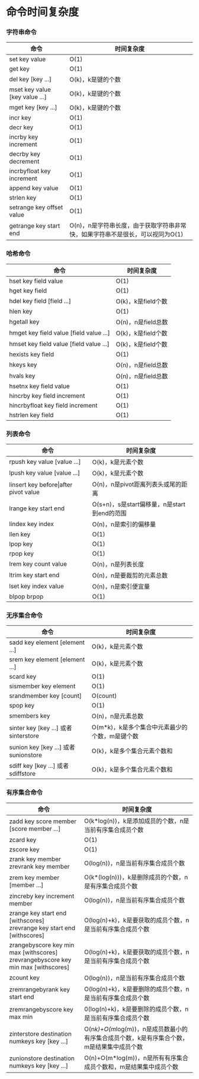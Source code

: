 # 命令时间复杂度

<div id="string"></div>

###  字符串命令

| 命令 | 时间复杂度 |
| --- | --- |
| set key value | O(1) |
| get key | O(1) |
| del key [key ...] | O(k)，k是键的个数 |
| mset key value [key value ...] | O(k)，k是键的个数 |
| mget key [key ...] | O(k)，k是键的个数 |
| incr key | O(1) |
| decr key | O(1) |
| incrby key increment | O(1) |
| decrby key decrement | O(1) |
| incrbyfloat key increment | O(1) |
| append key value | O(1) |
| strlen key | O(1) |
| setrange key offset value | O(1) |
| getrange key start end | O(n)，n是字符串长度，由于获取字符串非常快，如果字符串不是很长，可以视同为O(1) |


<div id="hash"></div>

### 哈希命令

| 命令 | 时间复杂度 |
| --- | --- |
| hset key field value | O(1) |
| hget key field | O(1) |
| hdel key field [field ...] | O(k)，k是field个数 |
| hlen key | O(1) |
| hgetall key | O(n)，n是field总数 |
| hmget key field value [field value ...] | O(k)，k是field个数 |
| hmset key field value [field value ...] | O(k)，k是field个数 |
| hexists key field | O(1) |
| hkeys key | O(n)，n是field总数 |
| hvals key | O(n)，n是field总数 |
| hsetnx key field value | O(1) |
| hincrby key field increment | O(1) |
| hincrbyfloat key field increment | O(1) |
| hstrlen key field | O(1) |


<div id="list"></div>

### 列表命令

| 命令 | 时间复杂度 |
| --- | --- |
| rpush key value [value ...] | O(k)，k是元素个数 |
| lpush key value [value ...] | O(k)，k是元素个数 |
| linsert key before&#124;after pivot value | O(n)，n是pivot距离列表头或尾的距离 |
| lrange key start end | O(s+n)，s是start偏移量，n是start到end的范围 |
| lindex key index | O(n)，n是索引的偏移量 |
| llen key | O(1) |
| lpop key | O(1) |
| rpop key | O(1) |
| lrem key count value | O(n)，n是列表长度 |
| ltrim key start end | O(n)，n是要裁剪的元素总数 |
| lset key index value | O(n)，n是索引便宜量 |
| blpop brpop | O(1) |


<div id="unorderedSet"></div>

### 无序集合命令

| 命令 | 时间复杂度 |
| --- | --- |
| sadd key element [element ...] | O(k)，k是元素个数 |
| srem key element [element ...] | O(k)，k是元素个数 |
| scard key | O(1) |
| sismember key element | O(1) |
| srandmember key [count] | O(count) |
| spop key | O(1) |
| smembers key | O(n)，n是元素总数 |
| sinter key [key ...] 或者 sinterstore | O(m*k)，k是多个集合中元素最少的个数，m是键个数 |
| sunion key [key ...] 或者 sunionstore | O(k)，k是多个集合元素个数和 |
| sdiff key [key ...] 或者 sdiffstore | O(k)，k是多个集合元素个数和 |


<div id="ordered_set"></div>

### 有序集合命令

| 命令 | 时间复杂度 |
| --- | --- |
| zadd key score member [score member ...] | O(k*log(n))，k是添加成员的个数，n是当前有序集合成员个数 |
| zcard key | O(1) |
| zscore key | O(1) |
| zrank key member <br> zrevrank key member | O(log(n))，n是当前有序集合成员个数 |
| zrem key member [member ...] | O(k*(log(n)))，k是删除成员的个数，n是有序集合成员个数 |
| zincreby key increment member | O(log(n))，n是当前有序集合成员个数 |
| zrange key start end [withscores] <br> zrevrange key start end [withscores] | O(log(n)+k)，k是要获取的成员个数，n是当前有序集合成员个数 |
| zrangebyscore key min max [withscores] <br> zrevrangebyscore key min max [withscores] | O(log(n)+k)，k是要获取的成员个数，n是当前有序集合成员个数 |
| zcount key | O(log(n))，n是当前有序集合成员个数 |
| zremrangebyrank key start end | O(log(n)+k)，k是要删除的成员个数，n是当前有序集合成员个数 |
| zremrangebyscore key max min | 0(log(n)+k)，k是要删除的成员个数，n是当前有序集合成员个数 |
| zinterstore destination numkeys key [key ...] | O(n*k)+O(m*log(m))，n是成员数最小的有序集合成员个数，k是有序集合个数，m是结果集中成员个数 |
| zunionstore destination numkeys key [key ...] | O(n)+O(m*log(m))，n是所有有序集合成员个数和，m是结果集中成员个数 |
